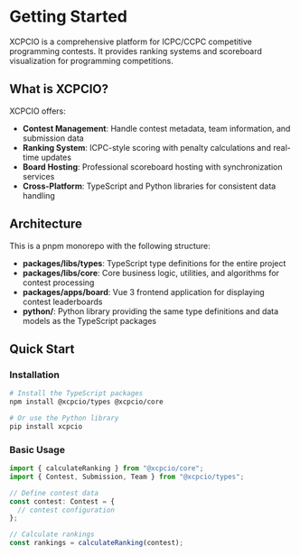 # Getting Started

XCPCIO is a comprehensive platform for ICPC/CCPC competitive programming contests. It provides ranking systems and scoreboard visualization for programming competitions.

## What is XCPCIO?

XCPCIO offers:

- **Contest Management**: Handle contest metadata, team information, and submission data
- **Ranking System**: ICPC-style scoring with penalty calculations and real-time updates
- **Board Hosting**: Professional scoreboard hosting with synchronization services
- **Cross-Platform**: TypeScript and Python libraries for consistent data handling

## Architecture

This is a pnpm monorepo with the following structure:

- **packages/libs/types**: TypeScript type definitions for the entire project
- **packages/libs/core**: Core business logic, utilities, and algorithms for contest processing
- **packages/apps/board**: Vue 3 frontend application for displaying contest leaderboards
- **python/**: Python library providing the same type definitions and data models as the TypeScript packages

## Quick Start

### Installation

```bash
# Install the TypeScript packages
npm install @xcpcio/types @xcpcio/core

# Or use the Python library
pip install xcpcio
```

### Basic Usage

```typescript
import { calculateRanking } from "@xcpcio/core";
import { Contest, Submission, Team } from "@xcpcio/types";

// Define contest data
const contest: Contest = {
  // contest configuration
};

// Calculate rankings
const rankings = calculateRanking(contest);
```
